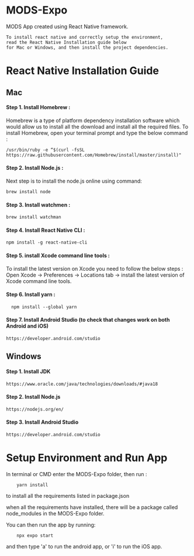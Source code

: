 # MODS-Expo
MODS App created using React Native framework.

    To install react native and correctly setup the environment, 
    read the React Native Installation guide below
    for Mac or Windows, and then install the project dependencies.

# React Native Installation Guide

## Mac

#### Step 1. Install Homebrew :

Homebrew is a type of platform dependency installation software which would allow us to install all the download and install all the required files. To install Homebrew, open your terminal prompt and type the below command :

    /usr/bin/ruby -e “$(curl -fsSL https://raw.githubusercontent.com/Homebrew/install/master/install)"

#### Step 2. Install Node.js :

  Next step is to install the node.js online using command:
  
    brew install node

#### Step 3. Install watchmen :
    brew install watchman

#### Step 4. Install React Native CLI :
    npm install -g react-native-cli

#### Step 5. install Xcode command line tools :

  To install the latest version on Xcode you need to follow the below steps :
    Open Xcode -> Preferences -> Locations tab -> install the latest version of Xcode command line tools.

#### Step 6. Install yarn :
      npm install --global yarn
      
#### Step 7. Install Android Studio (to check that changes work on both Android and iOS)

    https://developer.android.com/studio
      
      
## Windows

#### Step 1. Install JDK

    https://www.oracle.com/java/technologies/downloads/#java18

#### Step 2. Install Node.js

    https://nodejs.org/en/
    
    
#### Step 3. Install Android Studio

    https://developer.android.com/studio
    
 
# Setup Environment and Run App

In terminal or CMD enter the MODS-Expo folder, then run :
        
        yarn install 
        
to install all the requirements listed in package.json

when all the requirements have installed, there will be a package called node_modules in the MODS-Expo folder.

You can then run the app by running:
        
        npx expo start
        
and then type 'a' to run the android app, or 'i' to run the iOS app.
